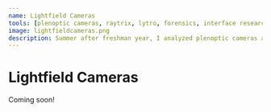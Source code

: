```yaml
---
name: Lightfield Cameras
tools: [plenoptic cameras, raytrix, lytro, forensics, interface research, NIST]
image: lightfieldcameras.png
description: Summer after freshman year, I analyzed plenoptic cameras and their two main manufacturers, Raytrix and Lytro, at the National Institute of Standards and Technology. In particular, I focused on their depth abilities and user interfaces, seeing if they can outperform the current standards with respect to footprint capture abilities.
---
```


# Lightfield Cameras

Coming soon!